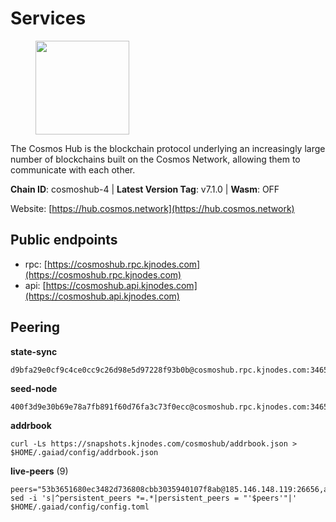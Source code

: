 # Services

<figure><img src="https://raw.githubusercontent.com/kj89/testnet_manuals/main/pingpub/logos/cosmoshub.png" width="150" alt=""><figcaption></figcaption></figure>

The Cosmos Hub is the blockchain protocol underlying an  increasingly large number of blockchains built on the  Cosmos Network, allowing them to communicate with each other.

**Chain ID**: cosmoshub-4 | **Latest Version Tag**: v7.1.0 | **Wasm**: OFF

Website: [https://hub.cosmos.network](https://hub.cosmos.network)


## Public endpoints

* rpc: [https://cosmoshub.rpc.kjnodes.com](https://cosmoshub.rpc.kjnodes.com)
* api: [https://cosmoshub.api.kjnodes.com](https://cosmoshub.api.kjnodes.com)

## Peering

**state-sync**

```
d9bfa29e0cf9c4ce0cc9c26d98e5d97228f93b0b@cosmoshub.rpc.kjnodes.com:34656
```

**seed-node**

```
400f3d9e30b69e78a7fb891f60d76fa3c73f0ecc@cosmoshub.rpc.kjnodes.com:34659
```

**addrbook**
```
curl -Ls https://snapshots.kjnodes.com/cosmoshub/addrbook.json > $HOME/.gaiad/config/addrbook.json
```

**live-peers** (9)
```
peers="53b3651680ec3482d736808cbb3035940107f8ab@185.146.148.119:26656,a35cc47b1025162b82b2220fb7dd20a438866742@157.90.93.245:26656,d9bfa29e0cf9c4ce0cc9c26d98e5d97228f93b0b@144.76.163.233:34656,ba3bacc714817218562f743178228f23678b2873@34.141.15.99:26656,a94dff85ed430f0475f41fe306c82b7eb7f6e858@51.91.153.78:31649,67685d93f2256caa7a2d53e3a104f9e437c3d247@95.216.114.244:26656,da48fde15b0290a8eee6c6f0dc9bca658f73d361@65.108.200.49:26656,6d9b1e1dda527cac3bf50602c29c1a8d501e6c5a@65.108.229.102:25656,1da54d20c7339713f1d6d28dd2117087dd33d0ca@154.53.32.78:26656"
sed -i 's|^persistent_peers *=.*|persistent_peers = "'$peers'"|' $HOME/.gaiad/config/config.toml
```

